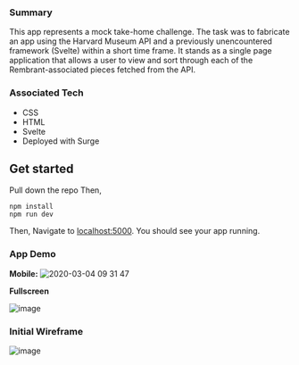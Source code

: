 ### Summary
This app represents a mock take-home challenge. The task was to fabricate an app using the Harvard Museum API and a previously unencountered framework (Svelte) within a short time frame. It stands as a single page application that allows a user to view and sort through each of the Rembrant-associated pieces fetched from the API.


### Associated Tech
- CSS
- HTML
- Svelte
- Deployed with Surge

## Get started

Pull down the repo
Then,
```
npm install
npm run dev
```
Then,
Navigate to [localhost:5000](http://localhost:5000). You should see your app running. 

### App Demo
**Mobile:**
![2020-03-04 09 31 47](https://user-images.githubusercontent.com/42498559/75901084-3d9b8c00-5dfb-11ea-80fb-a24fbca1c85a.gif)

**Fullscreen**

![image](https://user-images.githubusercontent.com/42498559/75902051-adf6dd00-5dfc-11ea-8e03-dae6629ffeab.png)




### Initial Wireframe

![image](https://user-images.githubusercontent.com/42498559/75834277-c9200900-5d78-11ea-84fc-6047be590424.png)

